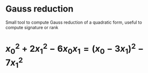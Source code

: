 # Gauss reduction
Small tool to compute Gauss reduction of a quadratic form, useful to compute signature or rank

# $x_0^2+2x_1^2-6x_0x_1=\left(x_0-3x_1\right)^2-7x_1^2$
